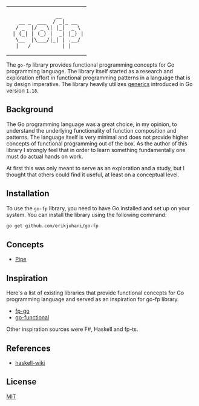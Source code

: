 <table align="center">
  <td>

```
               __       
   __ _  ___  / _|_ __  
  / _  |/ _ \| |_|  _ \ 
 | (_| | (_) |  _| |_) |
  \__  |\___/|_| | .__/ 
  |___/          |_|    
```

  </td>
</table>

The `go-fp` library provides functional programming concepts for Go programming
language. The library itself started as a research and exploration effort in
functional programming patterns in a language that is by design imperative. The
library heavily utilizes [generics](https://tip.golang.org/doc/go1.18#generics)
introduced in Go version `1.18`.

## Background

The Go programming language was a great choice, in my opinion, to understand the underlying
functionality of function composition and patterns. The language itself is very
minimal and does not provide higher concepts of functional programming out of
the box. As the author of this library I strongly feel that in order to learn
something fundamentally one must do actual hands on work.

At first this was only meant to serve as an exploration and a study, but I
thought that others could find it useful, at least on a conceptual level.

## Installation

To use the `go-fp` library, you need to have Go installed and set up on your
system. You can install the library using the following command:

```sh
go get github.com/erikjuhani/go-fp
```

## Concepts

- [Pipe](/pipe/README.md)

## Inspiration

Here's a list of existing libraries that provide functional concepts for Go
programming language and served as an inspiration for go-fp library.

- [fp-go](https://github.com/repeale/fp-go)
- [go-functional](https://github.com/BooleanCat/go-functional)

Other inspiration sources were F#, Haskell and fp-ts.

## References

- [haskell-wiki](https://wiki.haskell.org)

## License

[MIT](/LICENSE)
